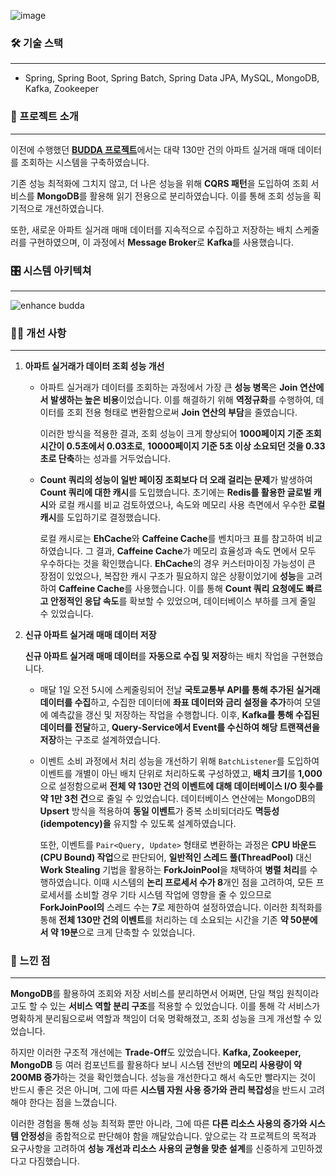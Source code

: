 ![image](https://github.com/user-attachments/assets/22104c5d-5ae4-4652-9c63-7ba4815b0f2c)

### 🛠 기술 스택

---

- Spring, Spring Boot, Spring Batch, Spring Data JPA, MySQL, MongoDB, Kafka, Zookeeper

### 📖 프로젝트 소개

---

이전에 수행했던 [**BUDDA 프로젝트**](https://github.com/naver0504/comprehensive-design)에서는 대략 130만 건의 아파트 실거래 매매 데이터를 조회하는 시스템을 구축하였습니다.

기존 성능 최적화에 그치지 않고, 더 나은 성능을 위해 **CQRS 패턴**을 도입하여 조회 서비스를 **MongoDB**를 활용해 읽기 전용으로 분리하였습니다. 이를 통해 조회 성능을 획기적으로 개선하였습니다.

또한, 새로운 아파트 실거래 매매 데이터를 지속적으로 수집하고 저장하는 배치 스케줄러를 구현하였으며,  이 과정에서 **Message Broker**로 **Kafka**를 사용했습니다. 

### 🎛️ 시스템 아키텍쳐

---

![enhance budda](https://github.com/user-attachments/assets/901e47aa-d223-4ae2-b350-aadb4f863f6a)

### 🙋‍♂️ 개선 사항

---

1. **아파트 실거래가 데이터 조회 성능 개선**
    - 아파트 실거래가 데이터를 조회하는 과정에서 가장 큰 **성능 병목**은 **Join 연산에서 발생하는 높은 비용**이었습니다. 이를 해결하기 위해 **역정규화**를 수행하여, 데이터를 조회 전용 형태로 변환함으로써 **Join 연산의 부담**을 줄였습니다.
        
        이러한 방식을 적용한 결과, 조회 성능이 크게 향상되어 **1000페이지 기준 조회 시간이 0.5초에서 0.03초로**, **10000페이지 기준 5초 이상 소요되던 것을 0.33초로 단축**하는 성과를 거두었습니다.
        
    - **Count 쿼리의 성능이 일반 페이징 조회보다 더 오래 걸리는 문제**가 발생하여 **Count 쿼리에 대한 캐시**를 도입했습니다. 초기에는 **Redis를 활용한 글로벌 캐시**와 로컬 캐시를 비교 검토하였으나, 속도와 메모리 사용 측면에서 우수한 **로컬 캐시**를 도입하기로 결정했습니다.
        
        로컬 캐시로는 **EhCache**와 **Caffeine Cache**를 벤치마크 표를 참고하여 비교하였습니다. 그 결과, **Caffeine Cache**가 메모리 효율성과 속도 면에서 모두 우수하다는 것을 확인했습니다. **EhCache**의 경우 커스터마이징 가능성이 큰 장점이 있었으나, 복잡한 캐시 구조가 필요하지 않은 상황이었기에 **성능**을 고려하여 **Caffeine Cache**를 사용했습니다. 이를 통해 **Count 쿼리 요청에도 빠르고 안정적인 응답 속도**를 확보할 수 있었으며, 데이터베이스 부하를 크게 줄일 수 있었습니다.
2. **신규 아파트 실거래 매매 데이터 저장**
   
    **신규 아파트 실거래 매매 데이터**를 **자동으로 수집 및 저장**하는 배치 작업을 구현했습니다.
    - 매달 1일 오전 5시에 스케줄링되어 전날 **국토교통부 API를 통해 추가된 실거래 데이터를 수집**하고, 수집한 데이터에 **좌표 데이터와 금리 설정을 추가**하여 모델에 예측값을 갱신 및 저장하는 작업을 수행합니다. 이후, **Kafka를 통해 수집된 데이터를 전달**하고, **Query-Service에서 Event를 수신하여 해당 트랜잭션을 저장**하는 구조로 설계하였습니다.

    - 이벤트 소비 과정에서 처리 성능을 개선하기 위해 `BatchListener`를 도입하여 이벤트를 개별이 아닌 배치 단위로 처리하도록 구성하였고, **배치 크기**를 **1,000**으로 설정함으로써 **전체 약 130만 건의 이벤트에 대해 데이터베이스 I/O 횟수를 약 1만 3천 건**으로 줄일 수 있었습니다. 데이터베이스 연산에는 MongoDB의 **Upsert** 방식을 적용하여 **동일 이벤트**가 중복 소비되더라도 **멱등성(idempotency)을** 유지할 수 있도록 설계하였습니다.
    
        또한, 이벤트를 `Pair<Query, Update>` 형태로 변환하는 과정은 **CPU 바운드(CPU Bound) 작업**으로 판단되어, **일반적인 스레드 풀(ThreadPool)** 대신 **Work Stealing** 기법을 활용하는 **ForkJoinPool**을 채택하여 **병렬 처리**를 수행하였습니다. 이때 시스템의 **논리 프로세서 수가 8**개인 점을 고려하여, 모든 프로세서를 소비할 경우 기타 시스템 작업에 영향을 줄 수 있으므로 **ForkJoinPool의** 스레드 수는 **7**로 제한하여 설정하였습니다. 이러한 최적화를 통해 **전체 130만 건의 이벤트**를 처리하는 데 소요되는 시간을 기존 **약 50분에서 약 19분**으로 크게 단축할 수 있었습니다.
### 🧐 느낀 점

---

**MongoDB**를 활용하여 조회와 저장 서비스를 분리하면서 어쩌면, 단일 책임 원칙이라고도 할 수 있는 **서비스 역할 분리 구조**를 적용할 수 있었습니다. 이를 통해 각 서비스가 명확하게 분리됨으로써 역할과 책임이 더욱 명확해졌고, 조회 성능을 크게 개선할 수 있었습니다.

하지만 이러한 구조적 개선에는 **Trade-Off**도 있었습니다. **Kafka, Zookeeper, MongoDB** 등 여러 컴포넌트를 활용하다 보니 시스템 전반의 **메모리 사용량이 약 200MB 증가**하는 것을 확인했습니다. 성능을 개선한다고 해서 속도만 빨라지는 것이 반드시 좋은 것은 아니며, 그에 따른 **시스템 자원 사용 증가와 관리 복잡성**을 반드시 고려해야 한다는 점을 느꼈습니다.

이러한 경험을 통해 성능 최적화 뿐만 아니라, 그에 따른 **다른 리소스 사용의 증가와 시스템 안정성**을 종합적으로 판단해야 함을 깨달았습니다. 앞으로는 각 프로젝트의 목적과 요구사항을 고려하여 **성능 개선과 리소스 사용의 균형을 맞춘 설계**를 신중하게 고민하겠다고 다짐했습니다.
